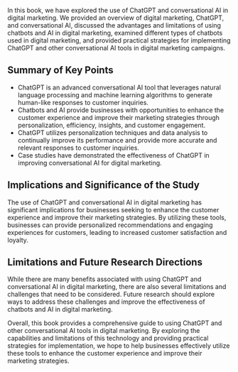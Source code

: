 

In this book, we have explored the use of ChatGPT and conversational AI in digital marketing. We provided an overview of digital marketing, ChatGPT, and conversational AI, discussed the advantages and limitations of using chatbots and AI in digital marketing, examined different types of chatbots used in digital marketing, and provided practical strategies for implementing ChatGPT and other conversational AI tools in digital marketing campaigns.

Summary of Key Points
---------------------

* ChatGPT is an advanced conversational AI tool that leverages natural language processing and machine learning algorithms to generate human-like responses to customer inquiries.
* Chatbots and AI provide businesses with opportunities to enhance the customer experience and improve their marketing strategies through personalization, efficiency, insights, and customer engagement.
* ChatGPT utilizes personalization techniques and data analysis to continually improve its performance and provide more accurate and relevant responses to customer inquiries.
* Case studies have demonstrated the effectiveness of ChatGPT in improving conversational AI for digital marketing.

Implications and Significance of the Study
------------------------------------------

The use of ChatGPT and conversational AI in digital marketing has significant implications for businesses seeking to enhance the customer experience and improve their marketing strategies. By utilizing these tools, businesses can provide personalized recommendations and engaging experiences for customers, leading to increased customer satisfaction and loyalty.

Limitations and Future Research Directions
------------------------------------------

While there are many benefits associated with using ChatGPT and conversational AI in digital marketing, there are also several limitations and challenges that need to be considered. Future research should explore ways to address these challenges and improve the effectiveness of chatbots and AI in digital marketing.

Overall, this book provides a comprehensive guide to using ChatGPT and other conversational AI tools in digital marketing. By exploring the capabilities and limitations of this technology and providing practical strategies for implementation, we hope to help businesses effectively utilize these tools to enhance the customer experience and improve their marketing strategies.
